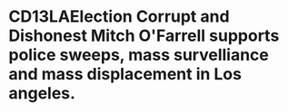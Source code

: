 # CD13LAElection Corrupt and Dishonest Mitch O'Farrell supports police sweeps, mass survelliance and mass displacement in Los angeles.

